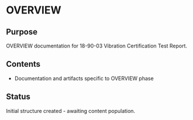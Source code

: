 # OVERVIEW

## Purpose
OVERVIEW documentation for 18-90-03 Vibration Certification Test Report.

## Contents
- Documentation and artifacts specific to OVERVIEW phase

## Status
Initial structure created - awaiting content population.

